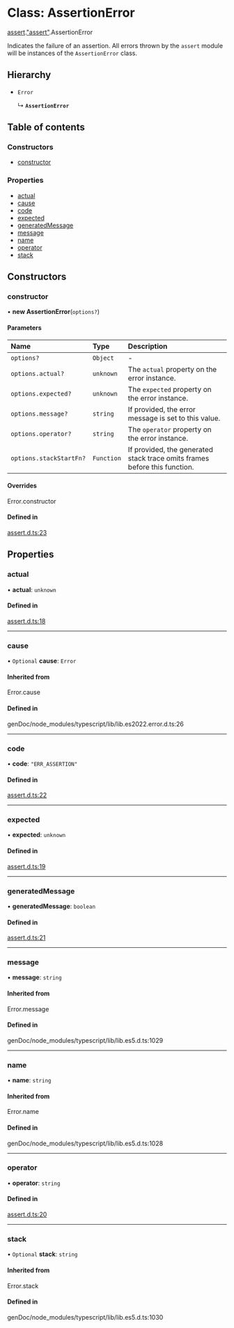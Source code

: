 # Class: AssertionError

[assert](../modules/assert.md).["assert"](../modules/assert._assert_.md).AssertionError

Indicates the failure of an assertion. All errors thrown by the `assert` module
will be instances of the `AssertionError` class.

## Hierarchy

- `Error`

  ↳ **`AssertionError`**

## Table of contents

### Constructors

- [constructor](assert._assert_.AssertionError.md#constructor)

### Properties

- [actual](assert._assert_.AssertionError.md#actual)
- [cause](assert._assert_.AssertionError.md#cause)
- [code](assert._assert_.AssertionError.md#code)
- [expected](assert._assert_.AssertionError.md#expected)
- [generatedMessage](assert._assert_.AssertionError.md#generatedmessage)
- [message](assert._assert_.AssertionError.md#message)
- [name](assert._assert_.AssertionError.md#name)
- [operator](assert._assert_.AssertionError.md#operator)
- [stack](assert._assert_.AssertionError.md#stack)

## Constructors

### constructor

• **new AssertionError**(`options?`)

#### Parameters

| Name | Type | Description |
| :------ | :------ | :------ |
| `options?` | `Object` | - |
| `options.actual?` | `unknown` | The `actual` property on the error instance. |
| `options.expected?` | `unknown` | The `expected` property on the error instance. |
| `options.message?` | `string` | If provided, the error message is set to this value. |
| `options.operator?` | `string` | The `operator` property on the error instance. |
| `options.stackStartFn?` | `Function` | If provided, the generated stack trace omits frames before this function. |

#### Overrides

Error.constructor

#### Defined in

[assert.d.ts:23](https://github.com/goodcodedev/bun-types/blob/8bd1b3a/assert.d.ts#L23)

## Properties

### actual

• **actual**: `unknown`

#### Defined in

[assert.d.ts:18](https://github.com/goodcodedev/bun-types/blob/8bd1b3a/assert.d.ts#L18)

___

### cause

• `Optional` **cause**: `Error`

#### Inherited from

Error.cause

#### Defined in

genDoc/node_modules/typescript/lib/lib.es2022.error.d.ts:26

___

### code

• **code**: ``"ERR_ASSERTION"``

#### Defined in

[assert.d.ts:22](https://github.com/goodcodedev/bun-types/blob/8bd1b3a/assert.d.ts#L22)

___

### expected

• **expected**: `unknown`

#### Defined in

[assert.d.ts:19](https://github.com/goodcodedev/bun-types/blob/8bd1b3a/assert.d.ts#L19)

___

### generatedMessage

• **generatedMessage**: `boolean`

#### Defined in

[assert.d.ts:21](https://github.com/goodcodedev/bun-types/blob/8bd1b3a/assert.d.ts#L21)

___

### message

• **message**: `string`

#### Inherited from

Error.message

#### Defined in

genDoc/node_modules/typescript/lib/lib.es5.d.ts:1029

___

### name

• **name**: `string`

#### Inherited from

Error.name

#### Defined in

genDoc/node_modules/typescript/lib/lib.es5.d.ts:1028

___

### operator

• **operator**: `string`

#### Defined in

[assert.d.ts:20](https://github.com/goodcodedev/bun-types/blob/8bd1b3a/assert.d.ts#L20)

___

### stack

• `Optional` **stack**: `string`

#### Inherited from

Error.stack

#### Defined in

genDoc/node_modules/typescript/lib/lib.es5.d.ts:1030
